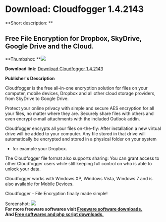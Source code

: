 # Download: Cloudfogger 1.4.2143

**Short description: **

## Free File Encryption for Dropbox, SkyDrive, Google Drive and the Cloud.

  
**Thumbshot: **![](http://www.freewarefiles.com/screenshot/cloudfogger_md.jpg)   
  
**Download link:** [Download Cloudfogger 1.4.2143](http://freesoftwares.boysofts.com/Cloudfogger_program_76811.html)  
  

**Publisher's Description**  
  

Cloudfogger is the free all-in-one encryption solution for files on your
computer, mobile devices, Dropbox and all other cloud storage providers, from
SkyDrive to Google Drive.

Protect your online privacy with simple and secure AES encryption for all your
files, no matter where they are. Securely share files with others and even
encrypt e-mail attachments with the included Outlook addin.

Cloudfogger encrypts all your files on-the-fly: After installation a new
virtual drive will be added to your computer. Any file stored in that drive
will automatically be encrypted and stored in a physical folder on your system
- for example your Dropbox.

The Cloudfogger file format also supports sharing: You can grant access to
other Cloudfogger users while still keeping full control on who is able to
unlock your data.

Cloudfogger works with Windows XP, Windows Vista, Windows 7 and is also
available for Mobile Devices.

Cloudfogger - File Encryption finally made simple!

  
  
Screenshot: ![](http://www.freewarefiles.com/screenshot/cloudfogger.jpg)  
**For more freeware softwares visit [Freeware software downloads.](http://freesoftwares.boysofts.com/)**   
**And [Free softwares and php script downloads.](http://www.boysofts.com/)**

